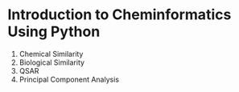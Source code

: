 # Introduction to Cheminformatics Using Python

1) Chemical Similarity
2) Biological Similarity
3) QSAR
4) Principal Component Analysis